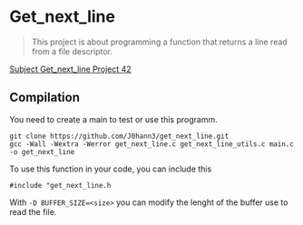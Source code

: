 # Get_next_line

>This project is about programming a function that returns a line read from a file descriptor.

[Subject Get_next_line Project 42](https://cdn.intra.42.fr/pdf/pdf/105477/en.subject.pdf)

## Compilation

You need to create a main to test or use this programm.  
```
git clone https://github.com/J0hann3/get_next_line.git
gcc -Wall -Wextra -Werror get_next_line.c get_next_line_utils.c main.c -o get_next_line
```

To use this function in your code, you can include this
```
#include "get_next_line.h
```

With `-D BUFFER_SIZE=<size>` you can modify the lenght of the buffer use to read the file.
